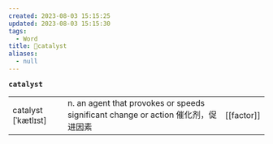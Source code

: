 ```yaml
---
created: 2023-08-03 15:15:25
updated: 2023-08-03 15:15:30
tags:
  - Word
title: 📖catalyst
aliases:
  - null
---
```


<pre><strong>catalyst</strong></pre>
|   |   |   |
|---|---|---|
|catalyst [ˈkætlɪst]|n. an agent that provokes or speeds significant change or action 催化剂，促进因素|[[factor]]|
